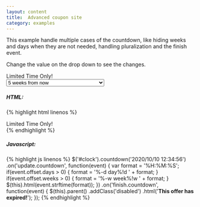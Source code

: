 ```yaml
---
layout: content
title:  Advanced coupon site
category: examples
---
```


This example handle multiple cases of the countdown, like hiding weeks and days when they are not needed, handling pluralization and the finish event.

Change the value on the drop down to see the changes.

<div class="advanced-coupon">
    <div class="advanced-coupon-display">
        Limited Time Only!
        <span id="clock"></span>
    </div>
    <select id="time-selector" class="form-control form-control-nonfluid">
        <option value="5w" selected>5 weeks from now</option>
        <option value="1.1w">1 week from now (pluralization in action)</option>
        <option value="5d">5 days from now</option>
        <option value="1.1d">1 day from now (pluralization in action)</option>
        <option value="5h">5 hours from now</option>
        <option value="5s">5 seconds from now (finishin in ...)</option>
    </select>
</div>

<script type="text/javascript">
    var $clock = $('#clock')
        .on('update.countdown', function(event) {
            var format = '%H:%M:%S';
            if(event.offset.days > 0) {
                format = '%-d day%!d ' + format;
            }
            if(event.offset.weeks > 0) {
                format = '%-w week%!w ' + format;
            }
            $(this).html(event.strftime(format));
        })
        .on('finish.countdown', function(event) {
            $(this).parent().parent()
                .addClass('disabled')
                .html('<strong>This offer has expired!</strong>');
        });

    $('#time-selector').on('change', function() {
        var val = $(this).val().toString().match(/^([0-9\.]{1,})([a-z]{1})$/),
            qnt = parseFloat(val[1]),
            mod = val[2];
        switch(mod) {
            case 's':
                val = qnt * 1000;
                break;
            case 'h':
                val = qnt * 60 * 60 * 1000;
                break;
            case 'd':
                val = qnt * 24 * 60 * 60 * 1000;
                break;
            case 'w':
                val = qnt * 7 * 24 * 60 * 60 * 1000;
                break; // Break here to no enter the else value
            default:
                val = 0;
        }
        selectedDate = new Date().valueOf() + val;
        $clock.countdown(selectedDate.toString());
    }).trigger('change');
</script>

##### HTML:
{% highlight html linenos %}
<div class="countdown">
    Limited Time Only!
    <span id="clock"></span>
</div>
{% endhighlight %}

##### Javascript:
{% highlight js linenos %}
$('#clock').countdown('2020/10/10 12:34:56')
    .on('update.countdown', function(event) {
        var format = '%H:%M:%S';
        if(event.offset.days > 0) {
            format = '%-d day%!d ' + format;
        }
        if(event.offset.weeks > 0) {
            format = '%-w week%!w ' + format;
        }
        $(this).html(event.strftime(format));
    })
    .on('finish.countdown', function(event) {
        $(this).parent()
            .addClass('disabled')
            .html('<strong>This offer has expired!</strong>');
    });
{% endhighlight %}